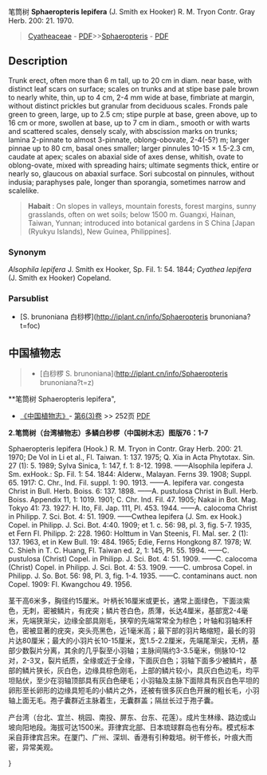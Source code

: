 笔筒树 **Sphaeropteris lepifera** (J. Smith ex Hooker) R. M. Tryon Contr. Gray Herb. 200: 21. 1970.

> [Cyatheaceae](http://iplant.cn/info/Cyatheaceae?t=foc) - [PDF](http://www.iplant.cn/foc/pdf/Cyatheaceae.pdf)>>[Sphaeropteris](http://iplant.cn/info/Sphaeropteris?t=foc) - [PDF](http://www.iplant.cn/foc/pdf/Sphaeropteris.pdf)

## Description

Trunk erect, often more than 6 m tall, up to 20 cm in diam. near base, with distinct leaf scars on surface; scales on trunks and at stipe base pale brown to nearly white, thin, up to 4 cm, 2-4 mm wide at base, fimbriate at margin, without distinct prickles but granular from deciduous scales. Fronds pale green to green, large, up to 2.5 cm; stipe purple at base, green above, up to 16 cm or more, swollen at base, up to 7 cm in diam., smooth or with warts and scattered scales, densely scaly, with abscission marks on trunks; lamina 2-pinnate to almost 3-pinnate, oblong-obovate, 2-4(-5?) m; larger pinnae up to 80 cm, basal ones smaller; larger pinnules 10-15 × 1.5-2.3 cm, caudate at apex; scales on abaxial side of axes dense, whitish, ovate to oblong-ovate, mixed with spreading hairs; ultimate segments thick, entire or nearly so, glaucous on abaxial surface. Sori subcostal on pinnules, without indusia; paraphyses pale, longer than sporangia, sometimes narrow and scalelike.


> **Habait** : 
> On slopes in valleys, mountain forests, forest margins, sunny grasslands, often on wet soils; below 1500 m. Guangxi, Hainan, Taiwan, Yunnan; introduced into botanical gardens in S China [Japan (Ryukyu Islands), New Guinea, Philippines].

### Synonym
*Alsophila lepifera* J. Smith ex Hooker, Sp. Fil. 1: 54. 1844; *Cyathea lepifera* (J. Smith ex Hooker) Copeland.

### Parsublist

* [S.  brunoniana  白桫椤](http://iplant.cn/info/Sphaeropteris brunoniana?t=foc)

## 中国植物志

> * [白桫椤  S.  brunoniana](http://iplant.cn/info/Sphaeropteris brunoniana?t=z)


**笔筒树 Sphaeropteris lepifera",


* [《中国植物志》](http://www.iplant.cn/frps)- [第6(3)卷](http://www.iplant.cn/frps/vol/6(3)) >> 252页 [PDF](http://www.iplant.cn/frps/pdf/6(3)/252.pdf)

**2.笔筒树（台湾植物志）多鳞白秒椤（中国树木志）图版76：1-7**

Sphaeropteris lepifera (Hook.) R. M. Tryon in Contr. Gray Herb. 200: 21. 1970; De Vol in Li et al., Fl. Taiwan. 1: 137. 1975; Q. Xia in Acta Phytotax. Sin. 27 (1): 5. 1989; Sylva Sinica, 1: 147, f. 1: 8-12. 1998. ——Alsophila lepifera J. Sm. exHook.: Sp. Fil. 1: 54. 1844: Alderw., Malayan. Ferns 39. 1908; Suppl. 65. 1917: C. Chr., Ind. Fil. suppl. 1: 90. 1913. ——A. lepifera var. congesta Christ in Bull. Herb. Boiss. 6: 137. 1898. ——A. pustulosa Christ in Bull. Herb. Boiss. Appendix 11, 1: 1019. 1901; C. Chr. Ind. Fil. 47. 1905; Nakai in Bot. Mag. Tokyo 41: 73. 1927: H. Ito, Fil. Jap. 111, Pl. 453. 1944. ——A. calocoma Christ in Philipp. 7. Sci. Bot. 4: 51. 1909. ——Cwthea lepifera (J. Sm. ex Hook.) Copel. in Philipp. J. Sci. Bot. 4:40. 1909; et 1. c. 56: 98, pl. 3, fig. 5-7. 1935, et Fern Fl. Philipp. 2: 228. 1960: Holttum in Van Steenis, Fl. Mal. ser. 2 (1): 137. 1963, et in Kew Bull. 19: 484. 1965; Edie, Ferns Hongkong 87. 1978; W. C. Shieh in T. C. Huang, Fl. Taiwan ed. 2, 1: 145, Pl. 55. 1994. ——C. pustulosa (Christ) Copel. in Philipp. J. Sci. Bot. 4: 51. 1909. ——C. calocoma (Christ) Copel. in Philipp. J. Sci. Bot. 4: 53. 1909. ——C. umbrosa Copel. in Philipp. J. So. Bot. 56: 98, Pl. 3, fig. 1-4. 1935. ——C. contaminans auct. non Copel. 1909: Fl. Kwangchou 49. 1956.

茎干高6米多，胸径约15厘米。叶柄长16厘米或更长，通常上面绿色，下面淡紫色，无刺，密被鳞片，有疣突；鳞片苍白色，质薄，长达4厘米，基部宽2-4毫米，先端狭渐尖，边缘全部具刚毛，狭窄的先端常常全为棕色；叶轴和羽轴禾秆色，密被显著的疣突，突头亮黑色，近1毫米高；最下部的羽片略缩短，最长的羽片达80厘米；最大的小羽片长10-15厘米，宽1.5-2.2厘米，先端尾渐尖，无柄，基部少数裂片分离，其余的几乎裂至小羽轴；主脉间隔约3-3.5毫米，侧脉10-12对，2-3叉，裂片纸质，全缘或近于全缘，下面灰白色；羽轴下面多少被鳞片，基部的鳞片狭长，灰白色，边缘具棕色刚毛，上部的鳞片较小，具灰白色边毛，均平坦贴伏，至少在羽轴顶部具有灰白色硬毛；小羽轴及主脉下面除具有灰白色平坦的卵形至长卵形的边缘具短毛的小鳞片之外，还被有很多灰白色开展的粗长毛，小羽轴上面无毛。孢子囊群近主脉着生，无囊群盖；隔丝长过于孢子囊。

产台湾（台北、宜兰、桃园、南投、屏东、台东、花莲）。成片生林缘、路边或山坡向阳地段。海拔可达1500米。菲律宾北部、日本琉球群岛也有分布。模式标本采自菲律宾吕宋。在厦门、广州、深圳、香港有引种栽培。树干修长，叶痕大而密，异常美观。

}